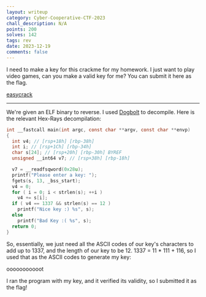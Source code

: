 ```yaml
---
layout: writeup
category: Cyber-Cooperative-CTF-2023
chall_description: N/A
points: 200
solves: 142
tags: rev
date: 2023-12-19
comments: false
---
```


I need to make a key for this crackme for my homework. I just want to play video games, can you make a valid key for me? You can submit it here as the flag.

[easycrack](https://github.com/Nightxade/ctf-writeups/assets/CTFs/Cyber-Cooperative-CTF-2023/rev/easycrack)  

---

We're given an ELF binary to reverse. I used [Dogbolt](https://dogbolt.org/) to decompile. Here is the relevant Hex-Rays decompilation:  

```c
int __fastcall main(int argc, const char **argv, const char **envp)
{
  int v4; // [rsp+18h] [rbp-38h]
  int i; // [rsp+1Ch] [rbp-34h]
  char s[24]; // [rsp+20h] [rbp-30h] BYREF
  unsigned __int64 v7; // [rsp+38h] [rbp-18h]

  v7 = __readfsqword(0x28u);
  printf("Please enter a key: ");
  fgets(s, 13, _bss_start);
  v4 = 0;
  for ( i = 0; i < strlen(s); ++i )
    v4 += s[i];
  if ( v4 == 1337 && strlen(s) == 12 )
    printf("Nice key :) %s", s);
  else
    printf("Bad Key :( %s", s);
  return 0;
}
```

So, essentially, we just need all the ASCII codes of our key's characters to add up to 1337, and the length of our key to be 12. 1337 = 11 * 111 + 116, so I used that as the ASCII codes to generate my key:  

  ooooooooooot

I ran the program with my key, and it verified its validity, so I submitted it as the flag!  